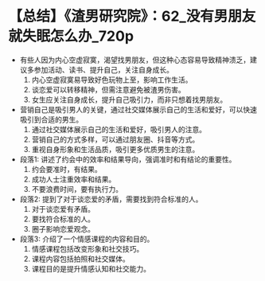 # 【总结】《渣男研究院》：62_没有男朋友就失眠怎么办_720p

-   有些人因为内心空虚寂寞，渴望找男朋友，但这种心态容易导致精神溃乏，建议多参加活动、读书、提升自己，关注自身成长。
    1.  内心空虚寂寞易导致好色玩物上至，影响工作生活。
    2.  谈恋爱可以转移精神，但需注意避免被渣男伤害。
    3.  女生应关注自身成长，提升自己吸引力，而非只想着找男朋友。
-   营销自己是吸引男人的关键，通过社交媒体展示自己的生活和爱好，可以快速吸引到合适的男生。
    1.  通过社交媒体展示自己的生活和爱好，吸引男人的注意。
    2.  营销自己的方式多样，可以通过朋友圈、抖音等方式。
    3.  重视自身形象和生活品质，吸引更多优质男生的注意。
-   段落1: 讲述了约会中的效率和结果导向，强调准时和有结论的重要性。
    1.  约会要准时，有结果。
    2.  成功人士注重效率和结果。
    3.  不要浪费时间，要有执行力。
-   段落2: 提到了对于谈恋爱的矛盾，需要找到符合标准的人。
    1.  对于谈恋爱有矛盾。
    2.  要找符合标准的人。
    3.  圈子影响恋爱观念。
-   段落3: 介绍了一个情感课程的内容和目的。
    1.  情感课程包括改变形象和社交技巧。
    2.  课程内容包括拍照和社交媒体。
    3.  课程目的是提升情感认知和社交能力。